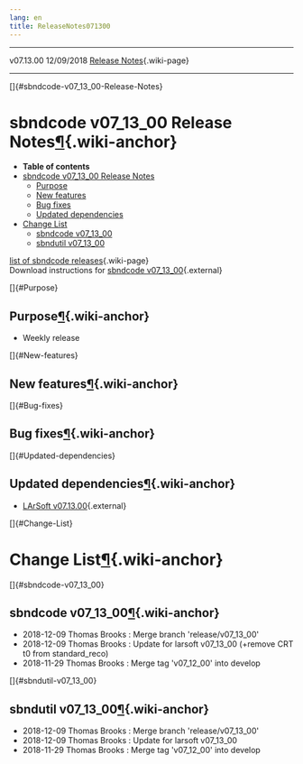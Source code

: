 ```yaml
---
lang: en
title: ReleaseNotes071300
---
```


  ----------- ------------ -- -- ------------------------------------------------------
  v07.13.00   12/09/2018         [Release Notes](ReleaseNotes071300.html){.wiki-page}
  ----------- ------------ -- -- ------------------------------------------------------

[]{#sbndcode-v07_13_00-Release-Notes}

sbndcode v07\_13\_00 Release Notes[¶](#sbndcode-v07_13_00-Release-Notes){.wiki-anchor}
======================================================================================

-   **Table of contents**
-   [sbndcode v07\_13\_00 Release
    Notes](#sbndcode-v07_13_00-Release-Notes)
    -   [Purpose](#Purpose)
    -   [New features](#New-features)
    -   [Bug fixes](#Bug-fixes)
    -   [Updated dependencies](#Updated-dependencies)
-   [Change List](#Change-List)
    -   [sbndcode v07\_13\_00](#sbndcode-v07_13_00)
    -   [sbndutil v07\_13\_00](#sbndutil-v07_13_00)

[list of sbndcode
releases](List_of_SBND_code_releases.html){.wiki-page}\
Download instructions for [sbndcode
v07\_13\_00](http://scisoft.fnal.gov/scisoft/bundles/sbnd/v07_13_00/sbndcode-v07_13_00.html){.external}

[]{#Purpose}

Purpose[¶](#Purpose){.wiki-anchor}
----------------------------------

-   Weekly release

[]{#New-features}

New features[¶](#New-features){.wiki-anchor}
--------------------------------------------

[]{#Bug-fixes}

Bug fixes[¶](#Bug-fixes){.wiki-anchor}
--------------------------------------

[]{#Updated-dependencies}

Updated dependencies[¶](#Updated-dependencies){.wiki-anchor}
------------------------------------------------------------

-   [LArSoft
    v07.13.00](https://cdcvs.fnal.gov/redmine/projects/larsoft/wiki/ReleaseNotes071300){.external}

[]{#Change-List}

Change List[¶](#Change-List){.wiki-anchor}
==========================================

[]{#sbndcode-v07_13_00}

sbndcode v07\_13\_00[¶](#sbndcode-v07_13_00){.wiki-anchor}
----------------------------------------------------------

-   2018-12-09 Thomas Brooks : Merge branch \'release/v07\_13\_00\'
-   2018-12-09 Thomas Brooks : Update for larsoft v07\_13\_00 (+remove
    CRT t0 from standard\_reco)
-   2018-11-29 Thomas Brooks : Merge tag \'v07\_12\_00\' into develop

[]{#sbndutil-v07_13_00}

sbndutil v07\_13\_00[¶](#sbndutil-v07_13_00){.wiki-anchor}
----------------------------------------------------------

-   2018-12-09 Thomas Brooks : Merge branch \'release/v07\_13\_00\'
-   2018-12-09 Thomas Brooks : Update for larsoft v07\_13\_00
-   2018-11-29 Thomas Brooks : Merge tag \'v07\_12\_00\' into develop
